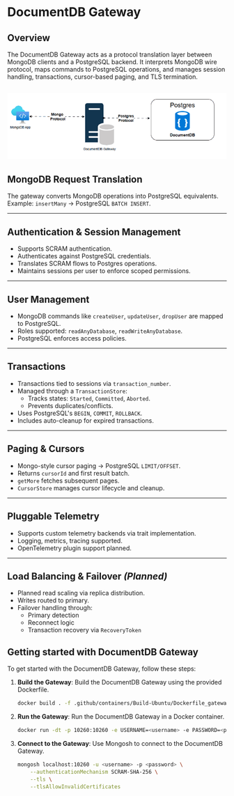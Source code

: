 # DocumentDB Gateway


## Overview

The DocumentDB Gateway acts as a protocol translation layer between MongoDB clients and a PostgreSQL backend. It interprets MongoDB wire protocol, maps commands to PostgreSQL operations, and manages session handling, transactions, cursor-based paging, and TLS termination.

![DocumentDB Gateway](images/documentdb.gif)
---

## MongoDB Request Translation

The gateway converts MongoDB operations into PostgreSQL equivalents.  
Example: `insertMany` → PostgreSQL `BATCH INSERT`.

---

## Authentication & Session Management

- Supports SCRAM authentication.
- Authenticates against PostgreSQL credentials.
- Translates SCRAM flows to Postgres operations.
- Maintains sessions per user to enforce scoped permissions.

---

## User Management

- MongoDB commands like `createUser`, `updateUser`, `dropUser` are mapped to PostgreSQL.
- Roles supported: `readAnyDatabase`, `readWriteAnyDatabase`.
- PostgreSQL enforces access policies.

---

## Transactions

- Transactions tied to sessions via `transaction_number`.
- Managed through a `TransactionStore`:
  - Tracks states: `Started`, `Committed`, `Aborted`.
  - Prevents duplicates/conflicts.
- Uses PostgreSQL's `BEGIN`, `COMMIT`, `ROLLBACK`.
- Includes auto-cleanup for expired transactions.

---

## Paging & Cursors

- Mongo-style cursor paging → PostgreSQL `LIMIT/OFFSET`.
- Returns `cursorId` and first result batch.
- `getMore` fetches subsequent pages.
- `CursorStore` manages cursor lifecycle and cleanup.

---

## Pluggable Telemetry

- Supports custom telemetry backends via trait implementation.
- Logging, metrics, tracing supported.
- OpenTelemetry plugin support planned.

---

## Load Balancing & Failover *(Planned)*

- Planned read scaling via replica distribution.
- Writes routed to primary.
- Failover handling through:
  - Primary detection
  - Reconnect logic
  - Transaction recovery via `RecoveryToken`


## Getting started with DocumentDB Gateway

To get started with the DocumentDB Gateway, follow these steps:
        
1. **Build the Gateway**: Build the DocumentDB Gateway using the provided Dockerfile.
    ```bash
    docker build . -f .github/containers/Build-Ubuntu/Dockerfile_gateway -t <image-tag>
    ```
2. **Run the Gateway**: Run the DocumentDB Gateway in a Docker container.
    ```bash
    docker run -dt -p 10260:10260 -e USERNAME=<username> -e PASSWORD=<password> <image-tag>
    ```
3. **Connect to the Gateway**: Use Mongosh to connect to the DocumentDB Gateway.
    ```bash
    mongosh localhost:10260 -u <username> -p <password> \
        --authenticationMechanism SCRAM-SHA-256 \
        --tls \
        --tlsAllowInvalidCertificates
    ```
